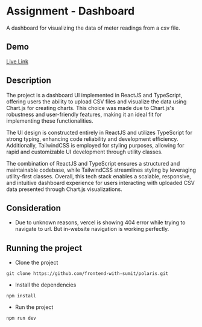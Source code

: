 # Assignment - Dashboard
A dashboard for visualizing the data of meter readings from a csv file.

## Demo
[Live Link](https://polaris-virid.vercel.app)

## Description
The project is a dashboard UI implemented in ReactJS and TypeScript, offering users the ability to upload CSV files and visualize the data using Chart.js for creating charts. This choice was made due to Chart.js's robustness and user-friendly features, making it an ideal fit for implementing these functionalities.

The UI design is constructed entirely in ReactJS and utilizes TypeScript for strong typing, enhancing code reliability and development efficiency. Additionally, TailwindCSS is employed for styling purposes, allowing for rapid and customizable UI development through utility classes.

The combination of ReactJS and TypeScript ensures a structured and maintainable codebase, while TailwindCSS streamlines styling by leveraging utility-first classes. Overall, this tech stack enables a scalable, responsive, and intuitive dashboard experience for users interacting with uploaded CSV data presented through Chart.js visualizations.

## Consideration
- Due to unknown reasons, vercel is showing 404 error while trying to navigate to url. But in-website navigation is working perfectly.

## Running the project
- Clone the project
```
git clone https://github.com/frontend-with-sumit/polaris.git
```

- Install the dependencies
```
npm install
```

- Run the project
```
npm run dev
```

